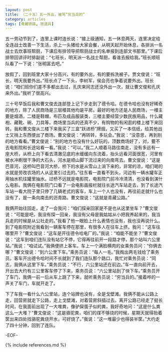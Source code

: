 ```yaml
---
layout: post
title: （二十五）五一外出，被骂“穷当兵的”
category: articles
tags: [青藏铁路, 铁道兵]
---
```


五一劳动节到了，连里上课时连长说：“接上级通知，五一休息两天，连里决定给全连战士改善一下生活，杀上一头猪给大家会餐，从明天起开始休息，各排派一名战士去炊事班帮厨，下课后有排领导把帮厨战士的名单报到连部文书那里。”下课后排带回讲评时排副说：“七班长，明天派一名战士帮厨，看谁去报给我。”班长顺班队看了一下说：“张明富去吧。”

放假了，回到班里大家十分高兴，有的要外出，有的要拆洗被子。贾文俊说：“班长，明天我要外出。”班长点了一下头，李树军，侯会亮也争着说要外出。班长说：“咱们班你们差不多都出去过，孔庆来同志还没外出一次，就让曹文俊和孔庆来外出。”我听了很高兴。

三十号早饭后我和曹文俊去连部登上记下步走到了德令哈。在德令哈也没有好稀奇的地方，除了人民商场是三层楼其他均是平房。最好的地方还是人民商场，一楼主要是烟酒，二楼是鞋帽，布匹及成品服装类，三楼主要经营少数民族用品，什么藏袍、藏靴、碗、刀具等。商场里当兵的还真不少，有购物的有闲逛的楼上楼下来回转。我和曹文俊从三楼下来我买了三盒“跃进桥”牌烟，又买了一本信纸，给其他战士又捎上东西便出了商场。曹文俊说：“再转转，多玩会。”我说：“没意思，再到别的地方看看。”曹文俊说：“别的地方也没有什么好玩的，顶数商场好了，对，要不去电影院和长途站看一看。”我说：“可以。”我二人顺着马路往南走，没有多远有一座大桥，从桥上向下看去清澈见底的水缓缓向东流着，抬头远看河面很宽，河里有被水冲刷很干净的大石头，河水是顺山脚下流过来的向南弯去。曹文俊说：“这是巴音河，这桥叫巴音河大桥，桥下的水是从雪山上淌下来的，非常的凉，咱们喝的水就是劳改农场的人从这里引过去的。”往东看一直看不到头，河边有一辆水罐车正用抽水机往罐里抽水。过桥不远就是电影院，电影院门前冷冷清清，也没看到演什么电影。我俩在电影院门口看了一会电影画报栏就往长途汽车站走去，到了长途汽车站一看大院子里只停了几辆老式的客车，车上一个人也没有，再往前走就什么也没有了，是一条向南去的沥青路。曹文俊说：“这就是青藏公路。”

我俩开始往回走，走了一会我问：“咱们探亲回家是不是也从这里坐车？”曹文俊说：“可能是吧，我没有探一回亲，我没有父母是我姑姑从小把我养起来的，我当兵走的时候是从公社走的。”我看了他一眼脸上什么表情也没有，我也没再说什么。到了电影院附近我看到一辆客车停在那里，有很多人在往车上挤。我问：“这车往哪里开？”曹文俊说：“这车是开往德令哈电厂的。”我说：“咱能不能坐？”曹文俊说：“这车到咱们连队没有站它不停，它得再往前开一段路才停，那个站叫六公里站。”我说：“咱试试。”我俩便挤上客车。车上一个满脸横肉的女乘务员问：“你俩去哪？”曹文俊说：“到六公里下车。”乘务员说：“每人一毛。”我掏出两毛钱给了乘务员。客车开出德令哈时间不长就到了我们连队那个路口，我忙对乘务员说：“同志，我俩从这里下车。”乘务员说：“不行，六公里站还在前边。”车一直向前开去，开出去大约有三公里客车停了下来，乘务员说：“六公里站到了快下车。”乘务员开了车门，我俩一前一后从车上跳了下来，就听乘务员说：“穷当兵的。”接着哗的一声关了车门，车就开走了。

下了车我一看什么六公里站，连个站牌也没有，全是戈壁滩。我俩不能从公路上走，回营房就走下公路，走上戈壁滩，对着营房斜插过去。离开公路已经走了挺长时间，在我面前出现了一大堆粪，像驴屎蛋子似的粪，我好奇地问：“这是什么粪这么一大堆？”曹文俊说：“这是骆驼粪，咱们的煤不够烧的时候，星期天就得抬着筐出来四处找骆驼粪烧开水，可好烧了。”我说：“这一堆最少也得装半筐。”大约走了四十分钟，回到了连队。

-EOF-

{% include references.md %}

